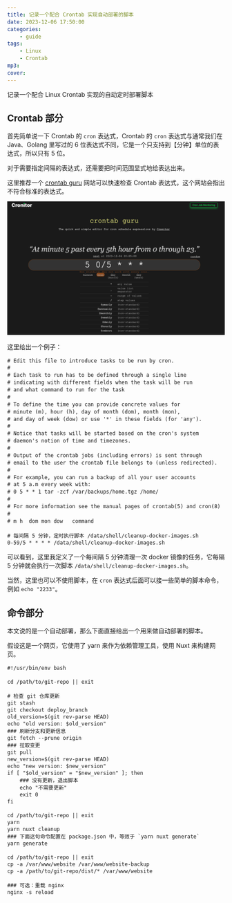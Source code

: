 ```yaml
---
title: 记录一个配合 Crontab 实现自动部署的脚本
date: 2023-12-06 17:50:00
categories:
    - guide
tags:
    - Linux
    - Crontab
mp3:
cover:
---
```


记录一个配合 Linux Crontab 实现的自动定时部署脚本

## Crontab 部分

首先简单说一下 Crontab 的 `cron` 表达式，Crontab 的 `cron` 表达式与通常我们在 Java、Golang 里写过的 6 位表达式不同，它是一个只支持到【分钟】单位的表达式，所以只有 5 位。

对于需要指定间隔的表达式，还需要把时间范围显式地给表达出来。

这里推荐一个 [crontab guru](https://crontab.guru/) 网站可以快速检查 Crontab 表达式，这个网站会指出不符合标准的表达式。

![crontab guru website](/static/images/2023-12-06-AutoDeployByCrontab/crontab-guru-image.png)

这里给出一个例子：

```txt
# Edit this file to introduce tasks to be run by cron.
# 
# Each task to run has to be defined through a single line
# indicating with different fields when the task will be run
# and what command to run for the task
# 
# To define the time you can provide concrete values for
# minute (m), hour (h), day of month (dom), month (mon),
# and day of week (dow) or use '*' in these fields (for 'any').
# 
# Notice that tasks will be started based on the cron's system
# daemon's notion of time and timezones.
# 
# Output of the crontab jobs (including errors) is sent through
# email to the user the crontab file belongs to (unless redirected).
# 
# For example, you can run a backup of all your user accounts
# at 5 a.m every week with:
# 0 5 * * 1 tar -zcf /var/backups/home.tgz /home/
# 
# For more information see the manual pages of crontab(5) and cron(8)
# 
# m h  dom mon dow   command

# 每间隔 5 分钟，定时执行脚本 /data/shell/cleanup-docker-images.sh
0-59/5 * * * * /data/shell/cleanup-docker-images.sh

```

可以看到，这里我定义了一个每间隔 5 分钟清理一次 docker 镜像的任务，它每隔 5 分钟就会执行一次脚本 `/data/shell/cleanup-docker-images.sh`。

当然，这里也可以不使用脚本，在 `cron` 表达式后面可以接一些简单的脚本命令，例如 `echo "2233"`。

## 命令部分

本文说的是一个自动部署，那么下面直接给出一个用来做自动部署的脚本。

假设这是一个网页，它使用了 yarn 来作为依赖管理工具，使用 Nuxt 来构建网页。

```shell
#!/usr/bin/env bash

cd /path/to/git-repo || exit

# 检查 git 仓库更新
git stash
git checkout deploy_branch
old_version=$(git rev-parse HEAD)
echo "old version: $old_version"
### 刷新分支和更新信息
git fetch --prune origin
### 拉取变更
git pull
new_version=$(git rev-parse HEAD)
echo "new version: $new_version"
if [ "$old_version" = "$new_version" ]; then
    ### 没有更新，退出脚本
    echo "不需要更新"
    exit 0
fi

cd /path/to/git-repo || exit
yarn
yarn nuxt cleanup
### 下面这句命令配置在 package.json 中，等效于 `yarn nuxt generate`
yarn generate

cd /path/to/git-repo || exit
cp -a /var/www/website /var/www/website-backup
cp -a /path/to/git-repo/dist/* /var/www/website

### 可选：重载 nginx
nginx -s reload

```
